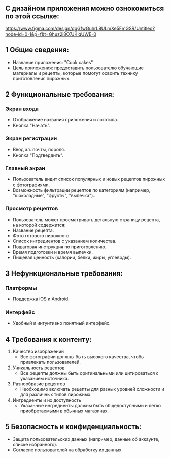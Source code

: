 ## С дизайном приложения можно ознокомиться по этой ссылке: 
https://www.figma.com/design/dgGfwGuhrL8ULmXe5FmGSR/Untitled?node-id=0-1&p=f&t=Ghuz2i8O7JKiqUWE-0

## 1 Общие сведения:
- Название приложения: "Cook cakes" 
- Цель приложения: предоставить пользователю обучающие материалы и рецепты, которые помогут освоить технику приготовления пирожных.

## 2 Функциональные требования: 
### Экран входа
- Отображение названия приложения и логотипа.
- Кнопка "Начать".
### Экран регистрации
- Ввод эл. почты, пороля.
- Кнопка "Подтвердить".
### Главный экран
- Пользователь видит список популярных и новых рецептов пирожных с фотографиями.
- Возможность фильтрации рецептов по категориям (например, "шоколадные", "фрукты", "выпечка")..
### Просмотр рецептов
- Пользователь может просматривать детальную страницу рецепта, на которой содержится:
- Название рецепта.
- Фото готового пирожного.
- Список ингредиентов с указанием количества.
- Пошаговая инструкция по приготовлению.
- Время подготовки и время выпечки.
- Пищевая ценность (калории, белки, жиры, углеводы).

## 3 Нефункциональные требования:
### Платформы
- Поддержка iOS и Android.

### Интерфейс
- Удобный и интуитивно понятный интерфейс.

## 4 Требования к контенту:
1. Качество изображений
   - Все фотографии должны быть высокого качества, чтобы привлекать пользователей.
2. Уникальность рецептов
   - Все рецепты должны быть оригинальными или цитироваться с указанием источника.
3. Разнообразие рецептов
   - Необходимо включать рецепты для разных уровней сложности и для различных типов пирожных.
4. Ингредиенты и их доступность
   - Указанные ингредиенты должны быть общедоступными и легко приобретаемыми в обычных магазинах.

## 5 Безопасность и конфиденциальность:
- Защита пользовательских данных (например, данные об аккаунте, списке избранного).
- Согласие пользователей на обработку их данных.

